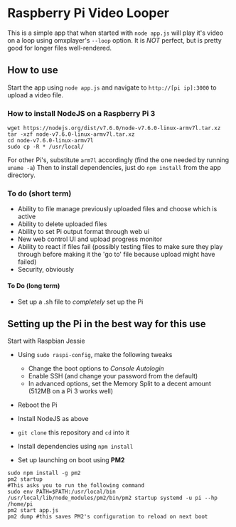 Raspberry Pi Video Looper
=========================

This is a simple app that when started with `node app.js` will play it's video on a loop using omxplayer's `--loop` option. It is *NOT* perfect, but is pretty good for longer files well-rendered.

## How to use

Start the app using `node app.js` and navigate to `http://[pi ip]:3000` to upload a video file.

### How to install NodeJS on a Raspberry Pi 3

```shell
wget https://nodejs.org/dist/v7.6.0/node-v7.6.0-linux-armv7l.tar.xz
tar -xzf node-v7.6.0-linux-armv7l.tar.xz
cd node-v7.6.0-linux-armv7l
sudo cp -R * /usr/local/
```

For other Pi's, substitute `arm7l` accordingly (find the one needed by running `uname -a`)
Then to install dependencies, just do `npm install` from the app directory.

### To do (short term)
- Ability to file manage previously uploaded files and choose which is active
- Ability to delete uploaded files
- Ability to set Pi output format through web ui
- New web control UI and upload progress monitor
- Ability to react if files fail (possibly testing files to make sure they play through before making it the 'go to' file because upload might have failed)
- Security, obviously

#### To Do (long term)
- Set up a .sh file to _completely_ set up the Pi

## Setting up the Pi in the best way for this use
Start with Raspbian Jessie
- Using `sudo raspi-config`, make the following tweaks
  - Change the boot options to _Console Autologin_
  - Enable SSH (and change your password from the default)
  - In advanced options, set the Memory Split to a decent amount (512MB on a Pi 3 works well)
- Reboot the Pi

- Install NodeJS as above
- `git clone` this repository and `cd` into it
- Install dependencies using `npm install`

- Set up launching on boot using **PM2**
```shell
sudo npm install -g pm2
pm2 startup
#This asks you to run the following command
sudo env PATH=$PATH:/usr/local/bin /usr/local/lib/node_modules/pm2/bin/pm2 startup systemd -u pi --hp /home/pi
pm2 start app.js
pm2 dump #this saves PM2's configuration to reload on next boot
```
